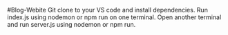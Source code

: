 #Blog-Webite
Git clone to your VS code and install dependencies. 
Run index.js using nodemon or npm run on one terminal.
Open another terminal and run server.js using nodemon or npm run.
